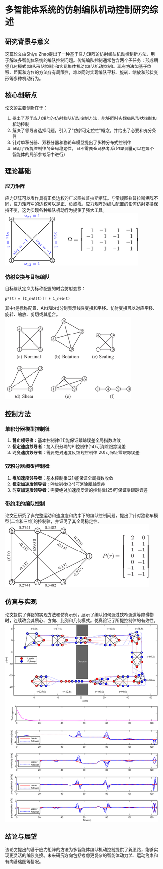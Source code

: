 # 多智能体系统的仿射编队机动控制研究综述

## 研究背景与意义
这篇论文由Shiyu Zhao提出了一种基于应力矩阵的仿射编队机动控制新方法，用于解决多智能体系统的编队控制问题。传统编队控制通常包含两个子任务：形成期望几何模式(编队形状控制)和实现集体机动(编队机动控制)。现有方法如基于位移、距离和方位的方法各有局限性，难以同时实现编队平移、旋转、缩放和形状变形等多种机动行为。

## 核心创新点
论文的主要创新在于：
1. 提出了基于应力矩阵的仿射编队机动控制方法，能够同时实现编队形状控制和机动控制
2. 解决了领导者选择问题，引入了"仿射可定位性"概念，并给出了必要和充分条件
3. 针对单积分器、双积分器和独轮车模型提出了多种分布式控制律
4. 证明了所提控制律的全局稳定性，且不需要全局参考系(如果测量可以在每个智能体的局部参考系中进行)

## 理论基础
### 应力矩阵
应力矩阵可以看作具有正负边权的广义图拉普拉斯矩阵。与常规图拉普拉斯矩阵不同，应力矩阵中的边权可以是正、负或零。应力矩阵对编队配置的任何仿射变换保持不变，这为实现各种编队机动行为提供了强大工具。
![img.png](img.png)


### 仿射变换与目标编队
目标编队定义为标称配置的时变仿射变换：
```
p*(t) = [I_n⊗A(t)]r + 1_n⊗b(t)
```
其中r是标称配置，A(t)和b(t)分别表示线性变换和平移。仿射变换可以对应平移、旋转、缩放、剪切或其组合。
![img_1.png](img_1.png)


## 控制方法
### 单积分器模型控制律
1. **静止领导者**：基本控制律(11)能保证跟踪误差全局指数收敛
2. **恒定速度领导者**：加入积分项的PI控制律(14)可消除跟踪误差
3. **时变速度领导者**：需要绝对速度反馈的控制律(20)可保证零跟踪误差

### 双积分器模型控制律
1. **零加速度领导者**：基本控制律(21)能保证全局指数收敛
2. **恒定加速度领导者**：PI控制律(24)可消除跟踪误差
3. **时变加速度领导者**：需要绝对加速度反馈的控制律(25)可保证零跟踪误差

### 带约束的编队控制
论文还研究了非完整运动和速度饱和约束下的编队控制问题，提出了针对独轮车模型(二维和三维)的控制律，并证明了其全局稳定性。
![img_2.png](img_2.png)


## 仿真与实现
论文提供了详细的实现方法和仿真示例，展示了编队如何通过狭窄通道等障碍物时，连续改变其质心、方向、比例和几何模式。仿真验证了所提控制律的有效性。
![img_3.png](img_3.png)




## 结论与展望
该论文提出的基于应力矩阵的方法为多智能体编队机动控制提供了新思路，能够实现更灵活的编队变换。未来研究方向包括考虑更复杂的智能体动力学、运动约束和有向基础图等情况。